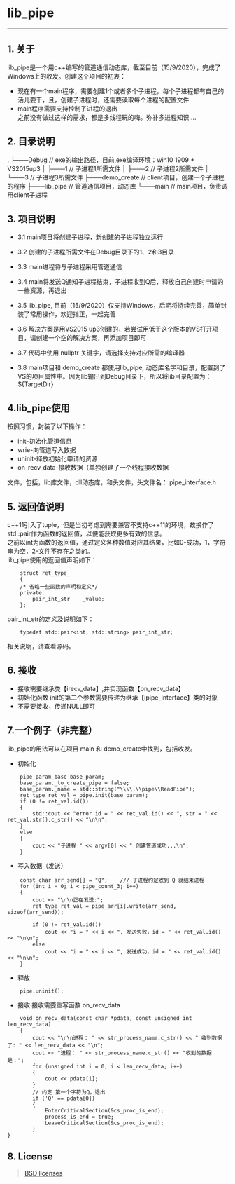 # lib_pipe
--------------------------------
## 1. 关于  

  lib_pipe是一个用c++编写的管道通信动态库，截至目前（15/9/2020），完成了Windows上的收发。创建这个项目的初衷： 
* 现在有一个main程序，需要创建1个或者多个子进程，每个子进程都有自己的活儿要干，且，创建子进程时，还需要读取每个进程的配置文件
* main程序需要支持控制子进程的退出  
  之前没有做过这样的需求，都是多线程玩的嗨。弥补多进程知识....

## 2. 目录说明  

.
├───Debug		// exe的输出路径，目前,exe编译环境：win10 1909 + VS2015up3
│   ├───1		// 子进程1所需文件
│   ├───2		// 子进程2所需文件
│   └───3		// 子进程3所需文件
├───demo_create // client项目，创建一个子进程的程序
├───lib_pipe	// 管道通信项目，动态库
└───main		// main项目，负责调用client子进程  

## 3. 项目说明  

* 3.1 main项目将创建子进程，新创建的子进程独立运行

* 3.2 创建的子进程所需文件在Debug目录下的1、2和3目录

* 3.3 main进程将与子进程采用管道通信
* 3.4 main将发送Q通知子进程结束，子进程收到Q后，释放自己创建时申请的一些资源，再退出
* 3.5 lib_pipe, 目前（15/9/2020）仅支持Windows，后期将持续完善，简单封装了常用操作，欢迎指正，一起完善
* 3.6 解决方案是用VS2015 up3创建的，若尝试用低于这个版本的VS打开项目，请创建一个空的解决方案，再添加项目即可
* 3.7 代码中使用 nullptr 关键字，请选择支持对应所需的编译器
* 3.8 main项目和  demo_create 都使用lib_pipe, 动态库名字和目录，配置到了VS的项目属性中。因为lib输出到Debug目录下，所以将lib目录配置为：${TargetDir}

## 4.lib_pipe使用  

  按照习惯，封装了以下操作：
  * init-初始化管道信息
  * wrie-向管道写入数据
  * uninit-释放初始化申请的资源  
  * on_recv_data-接收数据（单独创建了一个线程接收数据  

  文件，包括，lib库文件，dll动态库，和头文件，头文件名： pipe_interface.h

## 5. 返回值说明  
  c++11引入了tuple，但是当初考虑到需要兼容不支持c++11的环境，故换作了std::pair作为函数的返回值，以便能获取更多有效的信息。  
  之前以int为函数的返回值，通过定义各种数值对应其结果，比如0-成功，1，字符串为空，2-文件不存在之类的。  
  lib_pipe使用的返回值声明如下：
```
	struct ret_type_
	{
	/* 省略一些函数的声明和定义*/
	private:
		pair_int_str	_value;
	};
```
  pair_int_str的定义及说明如下：
```
	typedef std::pair<int, std::string> pair_int_str;
```
  相关说明，请查看源码。


## 6. 接收  
  * 接收需要继承类【irecv_data】,并实现函数【on_recv_data】
  * 初始化函数 init的第二个参数需要传递为继承【ipipe_interface】类的对象
  * 不需要接收，传递NULL即可

## 7.一个例子（非完整）  
  lib_pipe的用法可以在项目 main 和 demo_create中找到，包括收发。

  * 初始化
```
	pipe_param_base base_param;
	base_param._to_create_pipe = false;
	base_param._name = std::string("\\\\.\\pipe\\ReadPipe");
	ret_type ret_val = pipe.init(base_param);
	if (0 != ret_val.id())
	{
		std::cout << "error id = " << ret_val.id() << ", str = " << ret_val.str().c_str() << "\n\n";
	}
	else
	{
		cout << "子进程 " << argv[0] << " 创建管道成功...\n";
	}
```
  * 写入数据（发送） 
```
	const char arr_send[] = "Q";	/// 子进程约定收到 Q 就结束进程
	for (int i = 0; i < pipe_count_3; i++)
	{
		cout << "\n\n正在发送:";
		ret_type ret_val = pipe_arr[i].write(arr_send, sizeof(arr_send));

		if (0 != ret_val.id())
			cout << "i = " << i << ", 发送失败，id = " << ret_val.id() << "\n\n";
		else
			cout << "i = " << i << ", 发送成功，id = " << ret_val.id() << "\n\n";
	}
```

  * 释放
```
	pipe.uninit();
```

  * 接收
    接收需要重写函数 on_recv_data 
```
	void on_recv_data(const char *pdata, const unsigned int len_recv_data)
	{
		cout << "\n\n进程： " << str_process_name.c_str() << " 收到数据了: " << len_recv_data << "\n";
		cout << "进程： " << str_process_name.c_str() << "收到的数据是：";
		for (unsigned int i = 0; i < len_recv_data; i++)
		{
			cout << pdata[i];
		}
		// 约定 第一个字符为Q，退出
		if ('Q' == pdata[0])
		{
			EnterCriticalSection(&cs_proc_is_end);
			process_is_end = true;
			LeaveCriticalSection(&cs_proc_is_end);
		}
}
```
## 8. License 
  > [BSD licenses](https://opensource.org/licenses/BSD-3-Clause)

